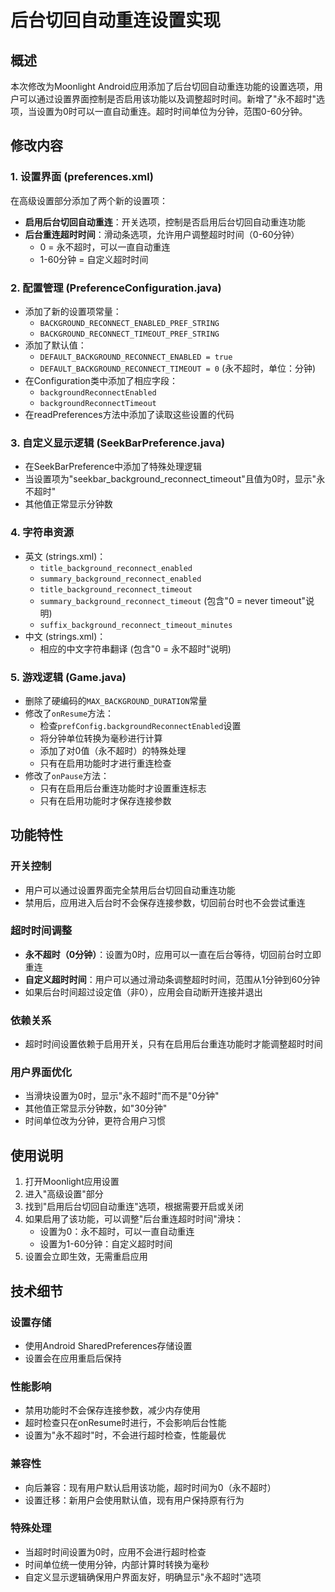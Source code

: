 # 后台切回自动重连设置实现

## 概述
本次修改为Moonlight Android应用添加了后台切回自动重连功能的设置选项，用户可以通过设置界面控制是否启用该功能以及调整超时时间。新增了"永不超时"选项，当设置为0时可以一直自动重连。超时时间单位为分钟，范围0-60分钟。

## 修改内容

### 1. 设置界面 (preferences.xml)
在高级设置部分添加了两个新的设置项：
- **启用后台切回自动重连**：开关选项，控制是否启用后台切回自动重连功能
- **后台重连超时时间**：滑动条选项，允许用户调整超时时间（0-60分钟）
  - 0 = 永不超时，可以一直自动重连
  - 1-60分钟 = 自定义超时时间

### 2. 配置管理 (PreferenceConfiguration.java)
- 添加了新的设置项常量：
  - `BACKGROUND_RECONNECT_ENABLED_PREF_STRING`
  - `BACKGROUND_RECONNECT_TIMEOUT_PREF_STRING`
- 添加了默认值：
  - `DEFAULT_BACKGROUND_RECONNECT_ENABLED = true`
  - `DEFAULT_BACKGROUND_RECONNECT_TIMEOUT = 0` (永不超时，单位：分钟)
- 在Configuration类中添加了相应字段：
  - `backgroundReconnectEnabled`
  - `backgroundReconnectTimeout`
- 在readPreferences方法中添加了读取这些设置的代码

### 3. 自定义显示逻辑 (SeekBarPreference.java)
- 在SeekBarPreference中添加了特殊处理逻辑
- 当设置项为"seekbar_background_reconnect_timeout"且值为0时，显示"永不超时"
- 其他值正常显示分钟数

### 4. 字符串资源
- 英文 (strings.xml)：
  - `title_background_reconnect_enabled`
  - `summary_background_reconnect_enabled`
  - `title_background_reconnect_timeout`
  - `summary_background_reconnect_timeout` (包含"0 = never timeout"说明)
  - `suffix_background_reconnect_timeout_minutes`
- 中文 (strings.xml)：
  - 相应的中文字符串翻译 (包含"0 = 永不超时"说明)

### 5. 游戏逻辑 (Game.java)
- 删除了硬编码的`MAX_BACKGROUND_DURATION`常量
- 修改了`onResume`方法：
  - 检查`prefConfig.backgroundReconnectEnabled`设置
  - 将分钟单位转换为毫秒进行计算
  - 添加了对0值（永不超时）的特殊处理
  - 只有在启用功能时才进行重连检查
- 修改了`onPause`方法：
  - 只有在启用后台重连功能时才设置重连标志
  - 只有在启用功能时才保存连接参数

## 功能特性

### 开关控制
- 用户可以通过设置界面完全禁用后台切回自动重连功能
- 禁用后，应用进入后台时不会保存连接参数，切回前台时也不会尝试重连

### 超时时间调整
- **永不超时（0分钟）**：设置为0时，应用可以一直在后台等待，切回前台时立即重连
- **自定义超时时间**：用户可以通过滑动条调整超时时间，范围从1分钟到60分钟
- 如果后台时间超过设定值（非0），应用会自动断开连接并退出

### 依赖关系
- 超时时间设置依赖于启用开关，只有在启用后台重连功能时才能调整超时时间

### 用户界面优化
- 当滑块设置为0时，显示"永不超时"而不是"0分钟"
- 其他值正常显示分钟数，如"30分钟"
- 时间单位改为分钟，更符合用户习惯

## 使用说明

1. 打开Moonlight应用设置
2. 进入"高级设置"部分
3. 找到"启用后台切回自动重连"选项，根据需要开启或关闭
4. 如果启用了该功能，可以调整"后台重连超时时间"滑块：
   - 设置为0：永不超时，可以一直自动重连
   - 设置为1-60分钟：自定义超时时间
5. 设置会立即生效，无需重启应用

## 技术细节

### 设置存储
- 使用Android SharedPreferences存储设置
- 设置会在应用重启后保持

### 性能影响
- 禁用功能时不会保存连接参数，减少内存使用
- 超时检查只在onResume时进行，不会影响后台性能
- 设置为"永不超时"时，不会进行超时检查，性能最优

### 兼容性
- 向后兼容：现有用户默认启用该功能，超时时间为0（永不超时）
- 设置迁移：新用户会使用默认值，现有用户保持原有行为

### 特殊处理
- 当超时时间设置为0时，应用不会进行超时检查
- 时间单位统一使用分钟，内部计算时转换为毫秒
- 自定义显示逻辑确保用户界面友好，明确显示"永不超时"选项 